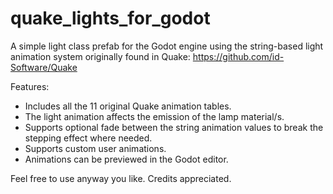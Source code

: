 # quake_lights_for_godot

A simple light class prefab for the Godot engine using the string-based light animation system originally found in Quake:
https://github.com/id-Software/Quake

Features:
 - Includes all the 11 original Quake animation tables.
 - The light animation affects the emission of the lamp material/s.
 - Supports optional fade between the string animation values to break the stepping effect where needed.
 - Supports custom user animations.
 - Animations can be previewed in the Godot editor.

Feel free to use anyway you like. Credits appreciated. 
